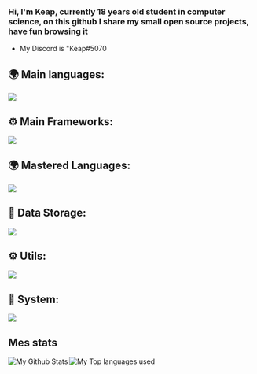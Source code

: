 ### Hi, I'm Keap, currently 18 years old student in computer science, on this github I share my small open source projects, have fun browsing it 

-  My Discord is "Keap#5070

## 🌍 Main languages:

  ![](https://skillicons.dev/icons?i=html,css,sass,python,)

## ⚙ Main Frameworks:

  ![](https://skillicons.dev/icons?i=react,nextjs)
  
## 🌍 Mastered Languages:
  ![](https://skillicons.dev/icons?i=java,c)

## 💾 Data Storage:
  ![](https://skillicons.dev/icons?i=mysql,mongodb)

## ⚙️ Utils:

  ![](https://skillicons.dev/icons?i=figma,git,ai)


## 🔧 System:
 ![](https://skillicons.dev/icons?i=linux,nginx)


## Mes stats

  <img align="left" alt="My Github Stats" src="https://github-readme-stats.vercel.app/api?username=KeapRoof&count_private=true&show_icons=true&hide_border=true&theme=dracula" />
  <img align="left" alt="My Top languages used" src="https://github-readme-stats.vercel.app/api/top-langs/?username=KeapRoof&hide_border=true&theme=dracula&langs_count=3" />
